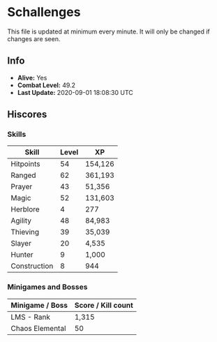 # Schallenges

This file is updated at minimum every minute. It will only be changed if changes are seen.

## Info

 - **Alive:** Yes
 - **Combat Level:** 49.2
 - **Last Update:** 2020-09-01 18:08:30 UTC

## Hiscores

### Skills

| Skill | Level | XP |
|--|--|--|
| Hitpoints | 54 | 154,126 |
| Ranged | 62 | 361,193 |
| Prayer | 43 | 51,356 |
| Magic | 52 | 131,603 |
| Herblore | 4 | 277 |
| Agility | 48 | 84,983 |
| Thieving | 39 | 35,039 |
| Slayer | 20 | 4,535 |
| Hunter | 9 | 1,000 |
| Construction | 8 | 944 |

### Minigames and Bosses

| Minigame / Boss | Score / Kill count |
|--|--|
| LMS - Rank | 1,315 |
| Chaos Elemental | 50 |
